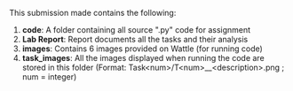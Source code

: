 This submission made contains the following:
1. **code**: A folder containing all source ".py" code for assignment
2. **Lab Report**: Report documents all the tasks and their analysis 
3. **images**: Contains 6 images provided on Wattle (for running code)
4. **task_images**: All the images displayed when running the code are stored in this folder (Format: Task\<num>/T\<num>\_<sub-task num>_\<description>.png ; num = integer)
